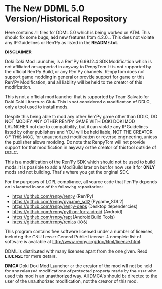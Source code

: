 # The New DDML 5.0 Version/Historical Repository

Here contains all files for DDML 5.0 which is being worked on ATM. This should fix some bugs, add new features from 4.2.0L. This does not violate any IP Guidelines or Ren'Py as listed in the **README.txt**.

**DISCLAIMER**

Doki Doki Mod Launcher, is a Ren'Py 6.99.12.4 SDK Modification which is not affiliated or supported in anyway to RenpyTom. It is not supported by the official Ren'Py Build, or any Ren'Py channels. RenpyTom does not support game modding in general or provide support for game or this Ren'Py Modification, and all liability will be held to the creator of this modification.
    
This is not a official mod launcher that is supported by Team Salvato for Doki Doki Literature Club. This is not considered a modification of DDLC, only a tool used to install mods.

Despite this being able to mod any other Ren'Py game other than DDLC, DO NOT MODIFY ANY OTHER REN'PY GAME WITH DOKI DOKI MOD LAUNCHER not due to compatibility, but it can violate any IP Guidelines listed by other publishers and YOU will be held liable, NOT THE CREATOR OF THIS MOD, for unauthorized modification or reverse engineering, unless the publisher allows modding. Do note that RenpyTom will not provide support for that modification in anyway or the creator of this tool outside of DDLC.

This is a modification of the Ren'Py SDK which should not be used to build mods. It is possible to add a Mod Build later on but for now use it for **ONLY** mods and not building. That's where you get the original SDK.

For the purposes of LGPL compliance, all source code that Ren'Py depends
on is located in one of the following repositories:

* https://github.com/renpy/renpy (Ren'Py)
* https://github.com/renpy/pygame_sdl2 (Pygame_SDL2)
* https://github.com/renpy/renpy-deps (Desktop dependencies)
* https://github.com/renpy/python-for-android (Android)
* https://github.com/renpy/rapt (Android Build Tools)
* https://github.com/renpy/renios (iOS)

This program contains free software licensed under a number of licenses,
    including the GNU Lesser General Public License. A complete list of software
    is available at http://www.renpy.org/doc/html/license.html.

DDML is distributed with many licenses apart from the one given. Read **LICENSE** for more details.

**DMCA**
Doki Doki Mod Launcher or the creator of the mod will not be held for any released modifications of protected property made by the user who used this mod in an unauthorized way. All DMCA's should be directed to the user of the unauthorized modification, not the creator of this mod.
